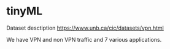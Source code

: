 # tinyML

Dataset desctiption
https://www.unb.ca/cic/datasets/vpn.html

We have VPN and non VPN traffic and 7 various applications.
